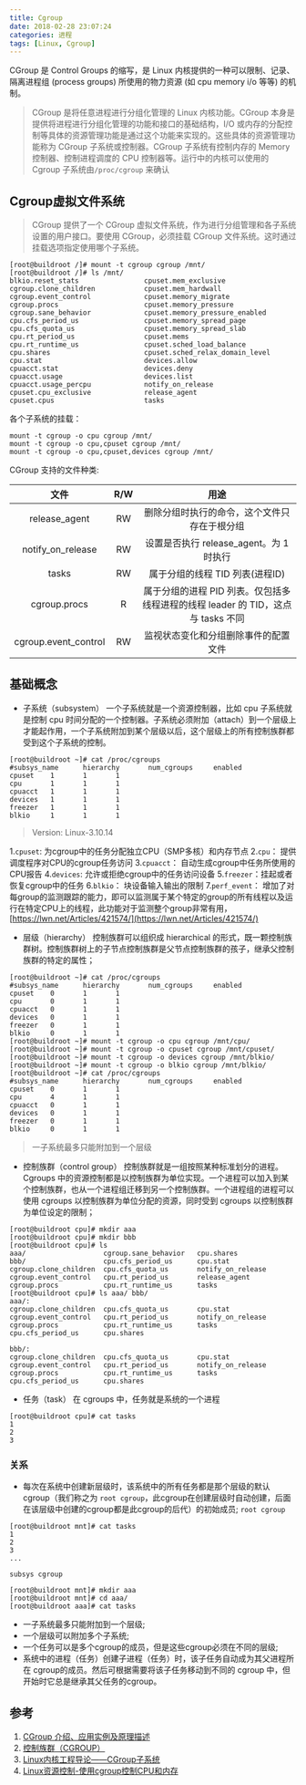 ```yaml
---
title: Cgroup
date: 2018-02-28 23:07:24
categories: 进程
tags: [Linux, Cgroup]
---
```



CGroup 是 Control Groups 的缩写，是 Linux 内核提供的一种可以限制、记录、隔离进程组 (process groups) 所使用的物力资源 (如 cpu memory i/o 等等) 的机制。

>CGroup 是将任意进程进行分组化管理的 Linux 内核功能。CGroup 本身是提供将进程进行分组化管理的功能和接口的基础结构，I/O 或内存的分配控制等具体的资源管理功能是通过这个功能来实现的。这些具体的资源管理功能称为 CGroup 子系统或控制器。CGroup 子系统有控制内存的 Memory 控制器、控制进程调度的 CPU 控制器等。运行中的内核可以使用的 Cgroup 子系统由`/proc/cgroup` 来确认

<!--more-->
## Cgroup虚拟文件系统

>CGroup 提供了一个 CGroup 虚拟文件系统，作为进行分组管理和各子系统设置的用户接口。要使用 CGroup，必须挂载 CGroup 文件系统。这时通过挂载选项指定使用哪个子系统。

``` shell
[root@buildroot /]# mount -t cgroup cgroup /mnt/
[root@buildroot /]# ls /mnt/
blkio.reset_stats                cpuset.mem_exclusive
cgroup.clone_children            cpuset.mem_hardwall
cgroup.event_control             cpuset.memory_migrate
cgroup.procs                     cpuset.memory_pressure
cgroup.sane_behavior             cpuset.memory_pressure_enabled
cpu.cfs_period_us                cpuset.memory_spread_page
cpu.cfs_quota_us                 cpuset.memory_spread_slab
cpu.rt_period_us                 cpuset.mems
cpu.rt_runtime_us                cpuset.sched_load_balance
cpu.shares                       cpuset.sched_relax_domain_level
cpu.stat                         devices.allow
cpuacct.stat                     devices.deny
cpuacct.usage                    devices.list
cpuacct.usage_percpu             notify_on_release
cpuset.cpu_exclusive             release_agent
cpuset.cpus                      tasks
```
各个子系统的挂载：
```
mount -t cgroup -o cpu cgroup /mnt/
mount -t cgroup -o cpu,cpuset cgroup /mnt/
mount -t cgroup -o cpu,cpuset,devices cgroup /mnt/
```

CGroup 支持的文件种类:

| 文件 | R/W | 用途 |
| :--: | :-: | :--: |
| release_agent | RW | 删除分组时执行的命令，这个文件只存在于根分组 |
| notify_on_release | RW | 设置是否执行 release_agent。为 1 时执行 |
| tasks | RW | 属于分组的线程 TID 列表(进程ID) |
| cgroup.procs | R | 属于分组的进程 PID 列表。仅包括多线程进程的线程 leader 的 TID，这点与 tasks 不同 |
| cgroup.event_control | RW | 监视状态变化和分组删除事件的配置文件 |


## 基础概念

* 子系统（subsystem）
一个子系统就是一个资源控制器，比如 cpu 子系统就是控制 cpu 时间分配的一个控制器。子系统必须附加（attach）到一个层级上才能起作用，一个子系统附加到某个层级以后，这个层级上的所有控制族群都受到这个子系统的控制。
```
[root@buildroot ~]# cat /proc/cgroups
#subsys_name      hierarchy       num_cgroups     enabled
cpuset    1       1       1
cpu       1       1       1
cpuacct   1       1       1
devices   1       1       1
freezer   1       1       1
blkio     1       1       1
```
>Version: Linux-3.10.14

1.`cpuset`: 为cgroup中的任务分配独立CPU（SMP多核）和内存节点
2.`cpu`： 提供调度程序对CPU的cgroup任务访问
3.`cpuacct`： 自动生成cgroup中任务所使用的CPU报告
4.`devices`: 允许或拒绝cgroup中的任务访问设备
5.`freezer`：挂起或者恢复cgroup中的任务
6.`blkio`： 块设备输入输出的限制
7.`perf_event`：  增加了对每group的监测跟踪的能力，即可以监测属于某个特定的group的所有线程以及运行在特定CPU上的线程，此功能对于监测整个group非常有用，[https://lwn.net/Articles/421574/](https://lwn.net/Articles/421574/)

* 层级（hierarchy）
控制族群可以组织成 hierarchical 的形式，既一颗控制族群树。控制族群树上的子节点控制族群是父节点控制族群的孩子，继承父控制族群的特定的属性；
```
[root@buildroot ~]# cat /proc/cgroups
#subsys_name      hierarchy       num_cgroups     enabled
cpuset    0       1       1
cpu       0       1       1
cpuacct   0       1       1
devices   0       1       1
freezer   0       1       1
blkio     0       1       1
[root@buildroot ~]# mount -t cgroup -o cpu cgroup /mnt/cpu/
[root@buildroot ~]# mount -t cgroup -o cpuset cgroup /mnt/cpuset/
[root@buildroot ~]# mount -t cgroup -o devices cgroup /mnt/blkio/
[root@buildroot ~]# mount -t cgroup -o blkio cgroup /mnt/blkio/
[root@buildroot ~]# cat /proc/cgroups
#subsys_name      hierarchy       num_cgroups     enabled
cpuset    0       1       1
cpu       4       1       1
cpuacct   0       1       1
devices   0       1       1
freezer   0       1       1
blkio     0       1       1
```
> 一子系统最多只能附加到一个层级

* 控制族群（control group）
控制族群就是一组按照某种标准划分的进程。Cgroups 中的资源控制都是以控制族群为单位实现。一个进程可以加入到某个控制族群，也从一个进程组迁移到另一个控制族群。一个进程组的进程可以使用 cgroups 以控制族群为单位分配的资源，同时受到 cgroups 以控制族群为单位设定的限制；
```
[root@buildroot cpu]# mkdir aaa
[root@buildroot cpu]# mkdir bbb
[root@buildroot cpu]# ls
aaa/                   cgroup.sane_behavior   cpu.shares
bbb/                   cpu.cfs_period_us      cpu.stat
cgroup.clone_children  cpu.cfs_quota_us       notify_on_release
cgroup.event_control   cpu.rt_period_us       release_agent
cgroup.procs           cpu.rt_runtime_us      tasks
[root@buildroot cpu]# ls aaa/ bbb/
aaa/:
cgroup.clone_children  cpu.cfs_quota_us       cpu.stat
cgroup.event_control   cpu.rt_period_us       notify_on_release
cgroup.procs           cpu.rt_runtime_us      tasks
cpu.cfs_period_us      cpu.shares

bbb/:
cgroup.clone_children  cpu.cfs_quota_us       cpu.stat
cgroup.event_control   cpu.rt_period_us       notify_on_release
cgroup.procs           cpu.rt_runtime_us      tasks
cpu.cfs_period_us      cpu.shares

```

* 任务（task）
在 cgroups 中，任务就是系统的一个进程
```
[root@buildroot cpu]# cat tasks
1
2
3
```

### 关系

* 每次在系统中创建新层级时，该系统中的所有任务都是那个层级的默认 cgroup（我们称之为 `root cgroup`，此cgroup在创建层级时自动创建，后面在该层级中创建的cgroup都是此cgroup的后代）的初始成员;
`root cgroup`
```
[root@buildroot mnt]# cat tasks
1
2
3
...
```
`subsys cgroup`
```
[root@buildroot mnt]# mkdir aaa
[root@buildroot mnt]# cd aaa/
[root@buildroot aaa]# cat tasks
```
* 一子系统最多只能附加到一个层级;
* 一个层级可以附加多个子系统;
* 一个任务可以是多个cgroup的成员，但是这些cgroup必须在不同的层级;
* 系统中的进程（任务）创建子进程（任务）时，该子任务自动成为其父进程所在 cgroup的成员。然后可根据需要将该子任务移动到不同的 cgroup 中，但开始时它总是继承其父任务的cgroup。



## 参考

1. [CGroup 介绍、应用实例及原理描述](https://www.ibm.com/developerworks/cn/linux/1506_cgroup/)
2. [控制族群（CGROUP）](https://access.redhat.com/documentation/zh-cn/red_hat_enterprise_linux/6/html/resource_management_guide/ch01)
3. [Linux内核工程导论——CGroup子系统](http://blog.csdn.net/ljy1988123/article/details/48032577)
4. [Linux资源控制-使用cgroup控制CPU和内存](http://blog.csdn.net/arnoldlu/article/details/52945252)
